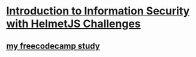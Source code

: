 # [Introduction to Information Security with HelmetJS Challenges](https://www.freecodecamp.org/learn/information-security/information-security-with-helmetjs/)


## [my freecodecamp study](https://www.freecodecamp.org/mazal)
